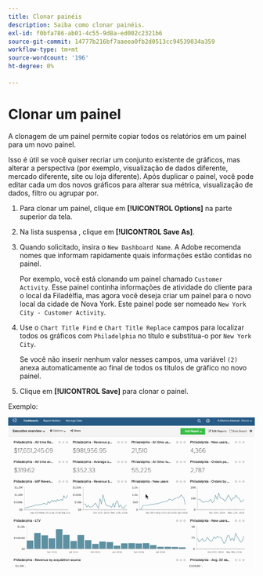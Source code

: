 ```yaml
---
title: Clonar painéis
description: Saiba como clonar painéis.
exl-id: f0bfa786-ab01-4c55-9d8a-ed002c2321b6
source-git-commit: 14777b216bf7aaeea0fb2d0513cc94539034a359
workflow-type: tm+mt
source-wordcount: '196'
ht-degree: 0%

---
```


# Clonar um painel

A clonagem de um painel permite copiar todos os relatórios em um painel para um novo painel.

Isso é útil se você quiser recriar um conjunto existente de gráficos, mas alterar a perspectiva (por exemplo, visualização de dados diferente, mercado diferente, site ou loja diferente). Após duplicar o painel, você pode editar cada um dos novos gráficos para alterar sua métrica, visualização de dados, filtro ou agrupar por.

1. Para clonar um painel, clique em **[!UICONTROL Options]** na parte superior da tela.

1. Na lista suspensa , clique em **[!UICONTROL Save As]**.

1. Quando solicitado, insira o `New Dashboard Name`. A Adobe recomenda nomes que informam rapidamente quais informações estão contidas no painel.

   Por exemplo, você está clonando um painel chamado `Customer Activity`. Esse painel continha informações de atividade do cliente para o local da Filadélfia, mas agora você deseja criar um painel para o novo local da cidade de Nova York. Este painel pode ser nomeado `New York City - Customer Activity`.

1. Use o `Chart Title Find` e `Chart Title Replace` campos para localizar todos os gráficos com `Philadelphia` no título e substitua-o por `New York City`.

   Se você não inserir nenhum valor nesses campos, uma variável `(2)` anexa automaticamente ao final de todos os títulos de gráfico no novo painel.

1. Clique em **[!UICONTROL Save]** para clonar o painel.

Exemplo:

![clonar painel](../../assets/datgif.gif)
